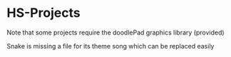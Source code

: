 # HS-Projects
Note that some projects require the doodlePad graphics library (provided)

Snake is missing a file for its theme song which can be replaced easily
